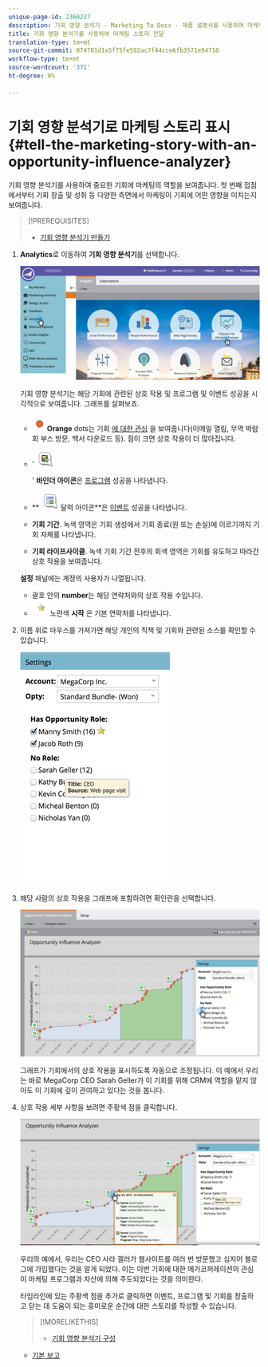 ```yaml
---
unique-page-id: 2360237
description: 기회 영향 분석기 - Marketing To Docs - 제품 설명서를 사용하여 마케팅 스토리 전달
title: 기회 영향 분석기를 사용하여 마케팅 스토리 전달
translation-type: tm+mt
source-git-commit: 074701d1a5f75fe592ac7f44cce6fb3571e94710
workflow-type: tm+mt
source-wordcount: '371'
ht-degree: 0%

---
```



# 기회 영향 분석기로 마케팅 스토리 표시 {#tell-the-marketing-story-with-an-opportunity-influence-analyzer}

기회 영향 분석기를 사용하여 중요한 기회에 마케팅의 역할을 보여줍니다. 첫 번째 접점에서부터 기회 창출 및 성취 등 다양한 측면에서 마케팅이 기회에 어떤 영향을 미치는지 보여줍니다.

>[!PREREQUISITES]
>
>* [기회 영향 분석기 만들기](create-an-opportunity-influence-analyzer.md)

>



1. **Analytics**&#x200B;로 이동하여 **기회 영향 분석기**&#x200B;를 선택합니다.

   ![](assets/analytics-opportunityhand.png)

   기회 영향 분석기는 해당 기회에 관련된 상호 작용 및 프로그램 및 이벤트 성공을 시각적으로 보여줍니다. 그래프를 살펴보죠.

   * ![—](assets/image2014-10-3-13-3a43-3a21.png)**Orange** dots는 기회 [에 대한 관심](https://community.marketo.com/MarketoArticle?id=kA050000000LA1oCAG) 을 보여줍니다(이메일 열림, 무역 박람회 부스 방문, 백서 다운로드 등). 점이 크면 상호 작용이 더 많아집니다.

   * &#39; ![—](assets/image2014-10-3-13-3a44-3a9.png)

      &#39; **바인더 아이콘**&#x200B;은 [프로그램](https://community.marketo.com/MarketoDeepDive?id=kA5500000008QO6CAM) 성공을 나타냅니다.

   * ** ![—](assets/image2014-10-3-13-3a44-3a40.png) 달력 아이콘**은 [이벤트](https://community.marketo.com/MarketoDeepDive?id=kA5500000008QNwCAM) 성공을 나타냅니다.

   * **기회 기간**. 녹색 영역은 기회 생성에서 기회 종료(원 또는 손실)에 이르기까지 기회 자체를 나타냅니다.
   * **기회 라이프사이클**. 녹색 기회 기간 전후의 회색 영역은 기회를 유도하고 따라간 상호 작용을 보여줍니다.

   **설정** 패널에는 계정의 사용자가 나열됩니다.

   * 괄호 안의 **number**&#x200B;는 해당 연락처와의 상호 작용 수입니다.
   * ![—](assets/image2014-10-3-13-3a45-3a9.png)노란색  **시작** 은 기본 연락처를 나타냅니다.


1. 이름 위로 마우스를 가져가면 해당 개인의 직책 및 기회와 관련된 소스를 확인할 수 있습니다.

   ![](assets/image2015-6-23-14-3a43-3a1.png)

1. 해당 사람의 상호 작용을 그래프에 포함하려면 확인란을 선택합니다.

   ![](assets/image2015-6-23-14-3a43-3a35.png)

   그래프가 기회에서의 상호 작용을 표시하도록 자동으로 조정됩니다. 이 예에서 우리는 바로 MegaCorp CEO Sarah Geller가 이 기회를 위해 CRM에 역할을 맡지 않아도 이 기회에 깊이 관여하고 있다는 것을 봅니다.

1. 상호 작용 세부 사항을 보려면 주황색 점을 클릭합니다.

   ![](assets/image2015-6-23-14-3a44-3a15.png)

   우리의 예에서, 우리는 CEO 사라 겔러가 웹사이트를 여러 번 방문했고 심지어 블로그에 가입했다는 것을 알게 되었다. 이는 이번 기회에 대한 메가코퍼레이션의 관심이 마케팅 프로그램과 자산에 의해 주도되었다는 것을 의미한다.

   타임라인에 있는 주황색 점을 추가로 클릭하면 이벤트, 프로그램 및 기회를 창출하고 닫는 데 도움이 되는 흥미로운 순간에 대한 스토리를 작성할 수 있습니다.

   >[!MORELIKETHIS]
   >
   >
   >
   >    
   >    
   >    * [기회 영향 분석기 구성](configure-an-opportunity-influence-analyzer.md)
      >    
      >    
      >
      >
      >    
      >    
      >    





   * [기본 보고](http://docs.marketo.com/display/docs/basic+reporting)


